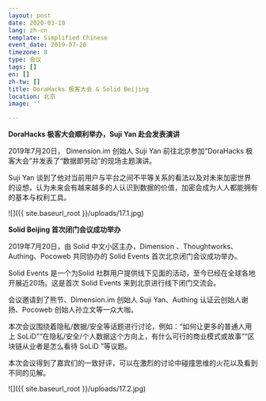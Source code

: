 ```yaml
---
layout: post
date: 2020-03-10
lang: zh-cn
template: Simplified Chinese
event_date: 2019-07-20
timezone: 8
type: 会议
tags: []
en: []
zh-tw: []
title: DoraHacks 极客大会 & Solid Beijing
location: 北京
image: ''

---
```

**DoraHacks 极客大会顺利举办，Suji Yan 赴会发表演讲**

2019年7月20日， Dimension.im 创始人 Suji Yan 前往北京参加“DoraHacks 极客大会”并发表了“数据即劳动”的现场主题演讲。

Suji Yan 谈到了他对当前用户与平台之间不平等关系的看法以及对未来加密世界的设想，认为未来会有越来越多的人认识到数据的价值，加密会成为人人都能拥有的基本与权利工具。

![]({{ site.baseurl_root }}/uploads/17.1.jpg)

**Solid Beijing 首次闭门会议成功举办**

2019年7月20日，由 Solid 中文小区主办，Dimension 、Thoughtworks、Authing、Pocoweb 共同协办的 Solid Events 首次北京闭门会议成功举办。

Solid Events 是一个为Solid 社群用户提供线下见面的活动，至今已经在全球各地开展近20场。这是首次 Solid Events 来到北京进行线下闭门交流会。

会议邀请到了熊节、Dimension.im 创始人 Suji Yan、Authing 认证云创始人谢扬、Pocoweb 创始人孙立文等一众大咖。

本次会议围绕着隐私/数据/安全等话题进行讨论，例如：“如何让更多的普通人用上 SoLiD”“在隐私/安全/个人数据这个方向上，有什么可行的商业模式或故事”“区块链从业者是怎么看待 SoLiD ”等议题。

本次会议得到了嘉宾们的一致好评，可以在激烈的讨论中碰撞思维的火花以及看到不同的见解。

![]({{ site.baseurl_root }}/uploads/17.2.jpg)